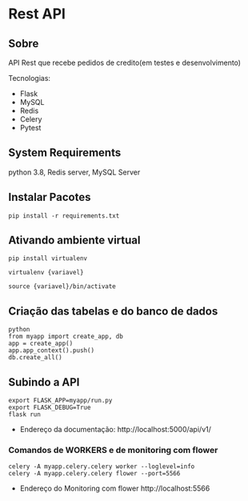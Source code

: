 
# Rest API

## Sobre

API Rest que recebe pedidos de credito(em testes e desenvolvimento)

Tecnologias:
- Flask
- MySQL
- Redis
- Celery
- Pytest


## System Requirements
  python 3.8, Redis server, MySQL Server


## Instalar Pacotes
```
pip install -r requirements.txt
```

## Ativando ambiente virtual
```
pip install virtualenv

virtualenv {variavel}

source {variavel}/bin/activate
```
## Criação das tabelas e do banco de dados
```
python 
from myapp import create_app, db
app = create_app()
app.app_context().push()
db.create_all()
```

## Subindo a API
```
export FLASK_APP=myapp/run.py
export FLASK_DEBUG=True
flask run
```



- Endereço da documentação: http://localhost:5000/api/v1/

### Comandos de WORKERS e de monitoring com flower
```
celery -A myapp.celery.celery worker --loglevel=info
celery -A myapp.celery.celery flower --port=5566

```
- Endereço do Monitoring com flower http://localhost:5566
